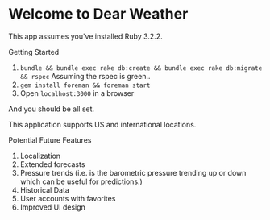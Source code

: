 # Welcome to Dear Weather

This app assumes you've installed Ruby 3.2.2.

Getting Started

1. ```bundle && bundle exec rake db:create && bundle exec rake db:migrate && rspec```
Assuming the rspec is green..
2. ```gem install foreman && foreman start```
3. Open ```localhost:3000``` in a browser

And you should be all set.

This application supports US and international locations.

Potential Future Features

1. Localization
2. Extended forecasts
3. Pressure trends (i.e. is the barometric pressure trending up or down which can be useful for predictions.)
4. Historical Data
5. User accounts with favorites
6. Improved UI design
